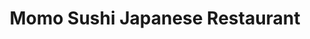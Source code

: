 ---
layout: place
title: "Momo Sushi Japanese Restaurant"
permalink: /virginia/alexandria/momo-sushi-japanese-restaurant.html
stateAbbr: VA
stateName: Virginia
cityName: Alexandria
seo:
  name: "Momo Sushi Japanese Restaurant"
  type: Restaurant
  links: http://momosushioldtown.com/
description: "Sushi bar & kitchen with fresh rolls, teriyaki & noodles, plus lots of wine, sake & Japanese beers. Momo Sushi Japanese Restaurant serves delicious sushi in Alexandria, Virginia. Try fresh Japanese dishes for a great dining experience. Available for takeout, delivery, lunch, and dinner."
place_id: ChIJL3GvV_awt4kRVgK3mtw6keo
photos:
  - name: >-
      places/ChIJL3GvV_awt4kRVgK3mtw6keo/photos/AeeoHcJ8gFEc2aLWDYKKkVNe-VI-9sxyXihjjyF0CsaO4OonUGel-2eD-fmURKbhaXijwWqoOQAli9RYDL7fRULaoh6gKiUZNCwxdO0509yPJbjDsZQ2sPUI9TbMQ2Pa6LPl1JXWJYngjeGmP5ImyGl53QlOdtL583TZQX4flVDCauEHTuv_stdu-XR9SflhCMXURycsiDcTmvEOvdP6c75aILVt8wiA7tBodNx5XqRWf1Lj_7Rp5x58k802wm7if7zOIAX9O0brJedXUvlrB-IgKs3QCodIAIsxVn1tq2Rg1T6W0w
    widthPx: 3264
    heightPx: 2448
    authorAttributions:
      - displayName: Momo Sushi Japanese Restaurant
        uri: https://maps.google.com/maps/contrib/106021484126664852619
        photoUri: >-
          https://lh3.googleusercontent.com/a-/ALV-UjXPHWP3tm5-VT0zVuEeKivSFSKg6DOGbqfwTgIoYjd-9WzBrhiL=s100-p-k-no-mo
    flagContentUri: >-
      https://www.google.com/local/imagery/report/?cb_client=maps_api_places.places_api&image_key=!1e10!2sAF1QipMpx-VH2Cty5guBHZ-WeQkWvJp6p9pm0JT3GSnU&hl=en-US
    googleMapsUri: >-
      https://www.google.com/maps/place//data=!3m4!1e2!3m2!1sAF1QipMpx-VH2Cty5guBHZ-WeQkWvJp6p9pm0JT3GSnU!2e10!4m2!3m1!1s0x89b7b0f657af712f:0xea913adc9ab70256
  - name: >-
      places/ChIJL3GvV_awt4kRVgK3mtw6keo/photos/AeeoHcI8o-YnlGGEgcscLGxlmi-GDNXZaEpX7f_TnozvXTjq3WVywW3RbjWOZTF2w2Uj8C2AIOttq4lb7DJPN8mMBLVdnzbgx33XIqEE8xD3sxKyDZR5M_t0TiMewy-7d9rPfC_MJikCwhiY-5kZ2yiD3IFnwkQQ2souiAgGQJtz4_TbDjhsKu62fIzNnE91PjZRT2Rh8mYwugtYSJNiHp1p-97DUO0GqWG9801XSF3mzE0xl1PUB9EbKDg4TqQubnZi0k0POjnFzZl2iIUi1AfsqP129EJ81iOBLsorzZUz-g2ZKQ
    widthPx: 3072
    heightPx: 2048
    authorAttributions:
      - displayName: Momo Sushi Japanese Restaurant
        uri: https://maps.google.com/maps/contrib/106021484126664852619
        photoUri: >-
          https://lh3.googleusercontent.com/a-/ALV-UjXPHWP3tm5-VT0zVuEeKivSFSKg6DOGbqfwTgIoYjd-9WzBrhiL=s100-p-k-no-mo
    flagContentUri: >-
      https://www.google.com/local/imagery/report/?cb_client=maps_api_places.places_api&image_key=!1e10!2sAF1QipOS1UhavJ_eaNGmFYmdebvl6C1K_2dMOi-N0EBi&hl=en-US
    googleMapsUri: >-
      https://www.google.com/maps/place//data=!3m4!1e2!3m2!1sAF1QipOS1UhavJ_eaNGmFYmdebvl6C1K_2dMOi-N0EBi!2e10!4m2!3m1!1s0x89b7b0f657af712f:0xea913adc9ab70256
  - name: >-
      places/ChIJL3GvV_awt4kRVgK3mtw6keo/photos/AeeoHcKXqj8Pa--udZtI-sSJ1lKR6oUZ2HZSaXOj5FyCvf221AGe1QvdjWk7U3rNXXAzCpqCO01VleNY4brRkTqEytd_GcKmRAqDKOARgWgstC-HVoq43Hiu7FehANx8Awu_RyvaLpfugMQBinZsze6r7T6nrFlW1nP_pWxWOpBM5sVEz9Ps_xp0WxvjULErwYzOBCAjApobj0tXuGBSZTVIvWSn6UL9uZshXv1s8nGTdoqLCM5v4_-1GCblMbHuJZ0oVHXXzBzZYF8d9eRy6WDzyWvFN6mXJD5h6wZ5u9IopCW67oKvuGusY4qXYCDEPh5tq0yCTVFvmMHFujMSHfaEMfcoYQylTvhxVo95Dzx8i3K4t0wQvAiXIDqoempI6qZWtI07uFgHZQjU1K3LNyLWzFjoU4FcxAJUhHcUleUd68iBZA
    widthPx: 4000
    heightPx: 3000
    authorAttributions:
      - displayName: Angela Mako
        uri: https://maps.google.com/maps/contrib/118430543529059175227
        photoUri: >-
          https://lh3.googleusercontent.com/a-/ALV-UjUqCXDU7xVTrTVVpNlruv5CYLsEAvS6wpF0Llpyk0Gr11nLBSWz=s100-p-k-no-mo
    flagContentUri: >-
      https://www.google.com/local/imagery/report/?cb_client=maps_api_places.places_api&image_key=!1e10!2sCIHM0ogKEICAgIDL6rugeA&hl=en-US
    googleMapsUri: >-
      https://www.google.com/maps/place//data=!3m4!1e2!3m2!1sCIHM0ogKEICAgIDL6rugeA!2e10!4m2!3m1!1s0x89b7b0f657af712f:0xea913adc9ab70256
  - name: >-
      places/ChIJL3GvV_awt4kRVgK3mtw6keo/photos/AeeoHcIYYmag58sLf4Dl4gf7GRTaKDBjp3gHVwVhbpUucA7ufrNX1oBEbY5SKDT3Yul3awbuQl_mrjpSpkw01jXgLuq96syLK2DEeZ9-MuOmqgUfSKNBrMZb8zjLe803C8pk06t0m9hWBzkWJnSGGsXhyhSERDwsk3DHPoVMHncGndRhImwmqox67JAKDAtHKptNXfoNemJVBWzVV1fkYmfNNr-EDRYbtKznrD5wyl68irIEvn6SzE-VtdLLnVotbTG-vIgl5O5bgNSB69S_QUkVR0aNh9VJKY9MLwVPm4Tu7f7hAprYmGlNz5SY8L50WyAaO6ZxcamQKUAVz6VkRWd8n01VLgcO6I5DHWMQFxvJWLgya27a4ARHbJ3RVsOrLRXWyCXYbc9LRLAqNO6BxsqXfGA3TPQPbF7fBQwWPmC9sj2uxYiA
    widthPx: 782
    heightPx: 900
    authorAttributions:
      - displayName: Jongwoo Shin
        uri: https://maps.google.com/maps/contrib/110135997914427548482
        photoUri: >-
          https://lh3.googleusercontent.com/a-/ALV-UjUAJGfg6KImIntFDBfTs5imGuhyJrCPfI0MceRt0_c4HDMxbtha=s100-p-k-no-mo
    flagContentUri: >-
      https://www.google.com/local/imagery/report/?cb_client=maps_api_places.places_api&image_key=!1e10!2sCIHM0ogKEICAgID3nZjbwAE&hl=en-US
    googleMapsUri: >-
      https://www.google.com/maps/place//data=!3m4!1e2!3m2!1sCIHM0ogKEICAgID3nZjbwAE!2e10!4m2!3m1!1s0x89b7b0f657af712f:0xea913adc9ab70256
  - name: >-
      places/ChIJL3GvV_awt4kRVgK3mtw6keo/photos/AeeoHcLGlHtKl5EK-GtrIes1DaxijUYuY5JbdTIYWJcRfYpSf67fb0Qt6juGJzk5M_go3ejvyxp2CVv_HZoYfaHfP6JKxVqoFCkjEN8OmFHjM31rEtuXdk7EWvwzDCH3EUR7oXhqfBflwUagp3CLZYtYjqm2qhjU5BzHqqqlF4el4ERxFVibZWrv2m-uUY3ddN0OduWmVtnN_efS8HAyCsLl0dVX9Z7-QRctsi6OpA_HrSGr59wwKx1a7WJ5F-TsFmNRcRff20K6Mr6GqV7Blbj3hu1iyMTJnr7tsnc-eoHuPZEtXhP9maxPh-mToNGCpG-3-1lsIBPH4Sutt5awThcu4N1GPKf7NZWJixN15y9btyoiHJCzHL_QHCqiXC4B9kHXcFbROn7p2Da02iSY2-FfMoXYzt4PSQ9aSTjXYixzWArDiqjF
    widthPx: 4080
    heightPx: 3060
    authorAttributions:
      - displayName: Ali Saleem
        uri: https://maps.google.com/maps/contrib/108577155272076132115
        photoUri: >-
          https://lh3.googleusercontent.com/a-/ALV-UjU8IvNy4YT6gxAsISG-IhH-WtCsKeuNzziY1bCg_CQ8eGKNeYac=s100-p-k-no-mo
    flagContentUri: >-
      https://www.google.com/local/imagery/report/?cb_client=maps_api_places.places_api&image_key=!1e10!2sCIHM0ogKEICAgICXtcbK4wE&hl=en-US
    googleMapsUri: >-
      https://www.google.com/maps/place//data=!3m4!1e2!3m2!1sCIHM0ogKEICAgICXtcbK4wE!2e10!4m2!3m1!1s0x89b7b0f657af712f:0xea913adc9ab70256
  - name: >-
      places/ChIJL3GvV_awt4kRVgK3mtw6keo/photos/AeeoHcIyh-SZ5CD8pMLICdtK60egn0XZCmdbeE6ddZSfu0otTKZ-NfNIf3vl73jHDWx94dOYhRYUS9sBpU6IVpVb5haGDwursNUjMTsnq-W-NL4gAe7bekTSc6tgorA0nLCun9kL6k56JPr7F7T5Vi8_cmK0QXcgn2RJSqiRL_dw3z_wzTO0RIJgBHf01KcqvPDWEnMSmWkp_us00kXygnKL5rUgg2YTPPhY2JvjgwhTLLQUVeDND5z53OEPcve7iu73xGk9SUi0zDMQ4ZShSL6KueJ9ViSXt-jSdsBKiSiG1mc1_w
    widthPx: 3024
    heightPx: 4032
    authorAttributions:
      - displayName: Momo Sushi Japanese Restaurant
        uri: https://maps.google.com/maps/contrib/106021484126664852619
        photoUri: >-
          https://lh3.googleusercontent.com/a-/ALV-UjXPHWP3tm5-VT0zVuEeKivSFSKg6DOGbqfwTgIoYjd-9WzBrhiL=s100-p-k-no-mo
    flagContentUri: >-
      https://www.google.com/local/imagery/report/?cb_client=maps_api_places.places_api&image_key=!1e10!2sAF1QipModU-hEykYNvvM9-PshPx4zIXrUvnbOLpV-O3d&hl=en-US
    googleMapsUri: >-
      https://www.google.com/maps/place//data=!3m4!1e2!3m2!1sAF1QipModU-hEykYNvvM9-PshPx4zIXrUvnbOLpV-O3d!2e10!4m2!3m1!1s0x89b7b0f657af712f:0xea913adc9ab70256
  - name: >-
      places/ChIJL3GvV_awt4kRVgK3mtw6keo/photos/AeeoHcJJ2XYgWjzKjztw39FU0hJJ0-2VJJOfJd2rtDGDlLto3f-kV1s-bQPAlfJxMRtXMg0fHn6-zhQ_eaXG3BQYMoidUSd8B0X5zl84bg8kvtnuBI4yLBVjTS0iHeX0Lr8z89iVzvtcvoasTxbHVIpuuNj9wXGeIOYj32ovWzEXFv7j1v_llQwVEj1AlKSti7HzwtT5zqmQNXA8n_ejtpFDxLJAsVneSQSA8mxhyXGELdCa1IN4Spj8VRnKBkve-xaAtnWgPZxUnBDDpfiuFrjouxWdcPSzxLgf8cGqyljQ3CkLpA
    widthPx: 1192
    heightPx: 769
    authorAttributions:
      - displayName: Momo Sushi Japanese Restaurant
        uri: https://maps.google.com/maps/contrib/106021484126664852619
        photoUri: >-
          https://lh3.googleusercontent.com/a-/ALV-UjXPHWP3tm5-VT0zVuEeKivSFSKg6DOGbqfwTgIoYjd-9WzBrhiL=s100-p-k-no-mo
    flagContentUri: >-
      https://www.google.com/local/imagery/report/?cb_client=maps_api_places.places_api&image_key=!1e10!2sAF1QipNokS26jEieX6O3Ns3jPpoaq8-VqupWVmymHiGw&hl=en-US
    googleMapsUri: >-
      https://www.google.com/maps/place//data=!3m4!1e2!3m2!1sAF1QipNokS26jEieX6O3Ns3jPpoaq8-VqupWVmymHiGw!2e10!4m2!3m1!1s0x89b7b0f657af712f:0xea913adc9ab70256
  - name: >-
      places/ChIJL3GvV_awt4kRVgK3mtw6keo/photos/AeeoHcJEa7aiP4yB6bu6AmGILAN8OuKU0SUw4OuhpVfNqbkElH-ESToi2Ucs9N1ITBD1ux9OmQbp6KWT0kga9w0cGNo2U1rwhCtBx7w2c0i3Zz8KHq0q1e_mtp6q58zc-uWnrf9FVARBUeIt88Uv0JsEppb9jqNDxcepIveJdXpFEjOg9jLmJBK7BcnPqrqoGx6CXONzx7aFsyVuBQlVcR-7besEJ-W0kbIW_PNB8x6xBEK3YEu1xY6mtDUaS61Vy3q3RL_zXFgGCl0fdhA-szISkvl1h6nvLh1_I2oK-Zn3rrPAjkPkvQL9ziMDN41b1hGjMD45v3jI6IGIzEU6QVhweF2lmxCpI41jTfmfUvk-MFD4taQrvQ2PUY9r-YgKu_7kFb159nPsc3wR5yAmfBV0Wm86tKK1h7gq8645upzC2UDn7A
    widthPx: 4032
    heightPx: 3024
    authorAttributions:
      - displayName: Ivan Mouzykin
        uri: https://maps.google.com/maps/contrib/101755365626141216225
        photoUri: >-
          https://lh3.googleusercontent.com/a-/ALV-UjVKGcXxXwGz_0Aw1jzS8ZFv51awx43VCMEBbWNQ1LCmr4j1N7DS=s100-p-k-no-mo
    flagContentUri: >-
      https://www.google.com/local/imagery/report/?cb_client=maps_api_places.places_api&image_key=!1e10!2sCIHM0ogKEICAgIDljeDSPg&hl=en-US
    googleMapsUri: >-
      https://www.google.com/maps/place//data=!3m4!1e2!3m2!1sCIHM0ogKEICAgIDljeDSPg!2e10!4m2!3m1!1s0x89b7b0f657af712f:0xea913adc9ab70256
  - name: >-
      places/ChIJL3GvV_awt4kRVgK3mtw6keo/photos/AeeoHcLnezJDbow4imU-I80U5YrCgsO3KBBUhxWvgUOZ_A3Ddo9dIbE_u0n3XlfaQz3WnFis-x5IcandWEWibcx-Lrp7q8uaTfjcu3GsDBBG2ug072XQxahL1p9jK8aN8bHBuzDuIuHFVvp2DxwbP44Zr8903XViZPpvIMoWr2lAr4o54Qpb8hynpqDH9T5HMirPmPUqHx5DKRLlXFdE_rxGx8LXLx8XG6YWen7hAhsraLwMUR_u1OcUAH2W8XZuzdHyDR9jPCWZENVy-lmM6OFXAw8wdqbDkENcpFVmfEiMPh3mPM2scPkjwyFiFWPXsvGRA4iAxtkbBbxLs9iGVbss2r7yRJQg93BlkXmreB6EGM-TN_x_8jicF4XZIPule_YVYZBAhZTeu5KvgAo11EuQ8EJxApkB-ECmFkdKCbGlg77R8U-_
    widthPx: 4080
    heightPx: 3072
    authorAttributions:
      - displayName: Tim Williams
        uri: https://maps.google.com/maps/contrib/101803015596090006588
        photoUri: >-
          https://lh3.googleusercontent.com/a/ACg8ocKDtSgZaaSglIxNEWaPgafZFjxPs1UaCiaatl49VAHtFPpW2g=s100-p-k-no-mo
    flagContentUri: >-
      https://www.google.com/local/imagery/report/?cb_client=maps_api_places.places_api&image_key=!1e10!2sCIHM0ogKEICAgICL8fLBpwE&hl=en-US
    googleMapsUri: >-
      https://www.google.com/maps/place//data=!3m4!1e2!3m2!1sCIHM0ogKEICAgICL8fLBpwE!2e10!4m2!3m1!1s0x89b7b0f657af712f:0xea913adc9ab70256
  - name: >-
      places/ChIJL3GvV_awt4kRVgK3mtw6keo/photos/AeeoHcLeuglHieypzRec2vrK_MnrUkKSMznAAltJLIVS0PC_6hgUvUJRnw5EMi6URYxvNV0BNac3HW9Hb9dIe7CDu4T3O9x5xyQ1sfTIAN8jvv3oHqwNtKthCbrCJTQQsfFgEoNBLXbEmUG_j-kKkJBX_TxKHrq1LoUiIhDPK6QlSRIrQjYftDHFVp92TjqlT6m5hMz92t7yas92v8EP7b3NRhywwAjhAkTXAeHrJ91tMEn51Y8nLvbY1Df6kELI_AWO4fF1VccfvDQwiWzDZJ6pMriz2VjCw9uhvI2sSTHld_efVzxSb_PDYl-zw5GgIzpYAm8Q5VdN1reK1K8UrP2K2L5DnQQiPCWB5tnOQ5drA0pcGh8pgfYBqmxZEwtxqbr4HrTEQOihOd6FVADcyyU-Avxrn2qNwktQ0B4_p0oYXtg
    widthPx: 4800
    heightPx: 3600
    authorAttributions:
      - displayName: Marko J
        uri: https://maps.google.com/maps/contrib/102573326313853107118
        photoUri: >-
          https://lh3.googleusercontent.com/a-/ALV-UjVRjJ7bFCNpW2dHUGo9Z-k4pkG45GsdsJdo6MI5aM9jQXE412s3WQ=s100-p-k-no-mo
    flagContentUri: >-
      https://www.google.com/local/imagery/report/?cb_client=maps_api_places.places_api&image_key=!1e10!2sCIHM0ogKEICAgIC9tNTbSA&hl=en-US
    googleMapsUri: >-
      https://www.google.com/maps/place//data=!3m4!1e2!3m2!1sCIHM0ogKEICAgIC9tNTbSA!2e10!4m2!3m1!1s0x89b7b0f657af712f:0xea913adc9ab70256
address: 212 Queen St, Alexandria, VA 22314, USA
street: 212 Queen St
city: Alexandria
state: VA
zip: '22314'
country: USA
neighborhood: Alexandria Historical District
latitude: '38.806550'
longitude: '-77.041465'
accessibility_options:
  wheelchairAccessibleEntrance: false
business_status: OPERATIONAL
name: Momo Sushi Japanese Restaurant
google_maps_links:
  directionsUri: >-
    https://www.google.com/maps/dir//''/data=!4m7!4m6!1m1!4e2!1m2!1m1!1s0x89b7b0f657af712f:0xea913adc9ab70256!3e0
  photosUri: >-
    https://www.google.com/maps/place//data=!4m3!3m2!1s0x89b7b0f657af712f:0xea913adc9ab70256!10e5
  placeUri: https://maps.google.com/?cid=16902355595661083222
  reviewsUri: >-
    https://www.google.com/maps/place//data=!4m4!3m3!1s0x89b7b0f657af712f:0xea913adc9ab70256!9m1!1b1
  writeAReviewUri: >-
    https://www.google.com/maps/place//data=!4m3!3m2!1s0x89b7b0f657af712f:0xea913adc9ab70256!12e1
primary_type: Restaurant
opening_hours:
  regular: null
  current: null
secondary_opening_hours:
  regular:
    weekdayDescriptions: null
    type: null
  current:
    weekdayDescriptions: null
    type: null
phone: (703) 299-9092
price_level: PRICE_LEVEL_MODERATE
price_range: $20 &mdash; 30
rating: '4.6'
rating_count: 0
website: http://momosushioldtown.com/
reviews:
  - ChdDSUhNMG9nS0VJQ0FnSURfaDk2NXdRRRAB
  - ChZDSUhNMG9nS0VJQ0FnSURYdjlYYVlBEAE
  - ChdDSUhNMG9nS0VJQ0FnTUNnNXJ2UmhRRRAB
  - ChZDSUhNMG9nS0VJQ0FnSUNmNzZXNFFnEAE
  - ChdDSUhNMG9nS0VJQ0FnSURYaWRQc2dnRRAB
parking_options:
  paidParkingLot: true
  freeStreetParking: true
  paidStreetParking: true
payment_options:
  acceptsCreditCards: true
  acceptsDebitCards: true
  acceptsNfc: true
allow_dogs: null
curbside_pickup: false
delivery: true
dine_in: true
good_for_children: true
good_for_groups: null
good_for_sports: false
live_music: true
menu_for_children: null
outdoor_seating: false
reservable: false
restroom: true
serves_beer: true
serves_breakfast: false
serves_brunch: false
serves_cocktails: true
serves_coffee: false
serves_dinner: true
serves_dessert: true
serves_lunch: true
serves_vegetarian_food: true
serves_wine: true
takeout: true
update_category: essentials
summary: >-
  Sushi bar & kitchen with fresh rolls, teriyaki & noodles, plus lots of wine,
  sake & Japanese beers.

---
